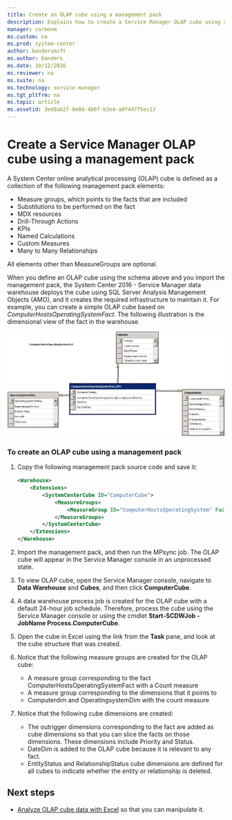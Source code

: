 ```yaml
---
title: Create an OLAP cube using a management pack
description: Explains how to create a Service Manager OLAP cube using a management pack.
manager: carmonm
ms.custom: na
ms.prod: system-center
author: bandersmsft
ms.author: banders
ms.date: 10/12/2016
ms.reviewer: na
ms.suite: na
ms.technology: service-manager
ms.tgt_pltfrm: na
ms.topic: article
ms.assetid: 3ed8ab2f-0e0d-4b6f-b3e4-a0f44775ec13
---
```


# Create a Service Manager OLAP cube using a management pack

A System Center online analytical processing (OLAP) cube is defined as a collection of the following management pack elements:

- Measure groups, which points to the facts that are included
- Substitutions to be performed on the fact
- MDX resources
- Drill-Through Actions
- KPIs
- Named Calculations
- Custom Measures
- Many to Many Relationships

All elements other than MeasureGroups are optional.

When you define an OLAP cube using the schema above and you import the management pack, the System Center 2016 - Service Manager data warehouse deploys the cube using SQL&nbsp;Server Analysis Management Objects (AMO), and it creates the required infrastructure to maintain it. For example, you can create a simple OLAP cube based on *ComputerHostsOperatingSystemFact*. The following illustration is the dimensional view of the fact in the warehouse.

![Diagram of dimensional view](./media/create-olap-cube-mps/ops-comptuerhostsoperatingsystemfact.png)

### To create an OLAP cube using a management pack

1. Copy the following management pack source code and save it:

    ```xml
    <Warehouse>
        <Extensions>
            <SystemCenterCube ID="ComputerCube">
                <MeasureGroups>
                    <MeasureGroup ID="ComputerHostsOperatingSystem" Fact="DWBase!ComputerHostsOperatingSystemFact" />
                </MeasureGroups>
            </SystemCenterCube>
        </Extensions>
    </Warehouse>
    ```

2. Import the management pack, and then run the MPsync job. The OLAP cube will appear in the Service Manager console in an unprocessed state.

3. To view OLAP cube, open the Service Manager console, navigate to **Data Warehouse** and **Cubes**, and then click **ComputerCube**.

4. A data warehouse process job is created for the OLAP cube with a default 24-hour job schedule. Therefore,  process the cube using the Service Manager console or using the cmdlet **Start-SCDWJob -JobName Process.ComputerCube**.

5. Open the cube in Excel using the link from the **Task** pane, and look at the cube structure that was created.

6. Notice that the following measure groups are created for the OLAP cube:

    - A measure group corresponding to the fact ComputerHostsOperatingSystemFact with a Count measure
    - A measure group corresponding to the dimensions that it points to
    - Computerdim and OperatingsystemDim with the count measure

7. Notice that the following cube dimensions are created:

    - The outrigger dimensions corresponding to the fact are added as cube dimensions so that you can slice the facts on those dimensions. These dimensions include Priority and Status.
    - DateDim is added to the OLAP cube because it is relevant to any fact.
    - EntityStatus and RelationshipStatus cube dimensions are defined for all cubes to indicate whether the entity or relationship is deleted.

## Next steps

- [Analyze OLAP cube data with Excel](olap-cube-excel.md) so that you can manipulate it.

